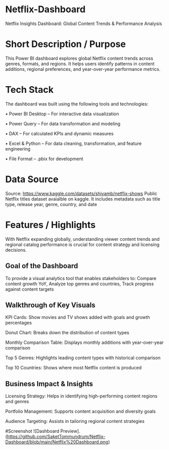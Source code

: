# Netflix-Dashboard

Netflix Insights Dashboard: Global Content Trends & Performance Analysis

# Short Description / Purpose
This Power BI dashboard explores global Netflix content trends across genres, formats, and regions. It helps users identify patterns in content additions, regional preferences, and year-over-year performance metrics.

# Tech Stack
The dashboard was built using the following tools and technologies:

• Power BI Desktop – For interactive data visualization

• Power Query – For data transformation and modeling

• DAX – For calculated KPIs and dynamic measures

• Excel & Python – For data cleaning, transformation, and feature engineering

• File Format – .pbix for development 

# Data Source
Source: https://www.kaggle.com/datasets/shivamb/netflix-shows
Public Netflix titles dataset avaialble on kaggle. It includes metadata such as title type, release year, genre, country, and date

# Features / Highlights
With Netflix expanding globally, understanding viewer content trends and regional catalog performance is crucial for content strategy and licensing decisions.

## Goal of the Dashboard
To provide a visual analytics tool that enables stakeholders to: Compare content growth YoY, Analyze top genres and countries, Track progress against content targets

## Walkthrough of Key Visuals

KPI Cards: Show movies and TV shows added with goals and growth percentages

Donut Chart: Breaks down the distribution of content types

Monthly Comparison Table: Displays monthly additions with year-over-year comparison

Top 5 Genres: Highlights leading content types with historical comparison

Top 10 Countries: Shows where most Netflix content is produced

## Business Impact & Insights

Licensing Strategy: Helps in identifying high-performing content regions and genres

Portfolio Management: Supports content acquisition and diversity goals

Audience Targeting: Assists in tailoring regional content strategies

#Screenshot
![Dashboard Preview].(https://github.com/SaketTommundrum/Netflix-Dashboard/blob/main/Netflix%20Dashboard.png)
